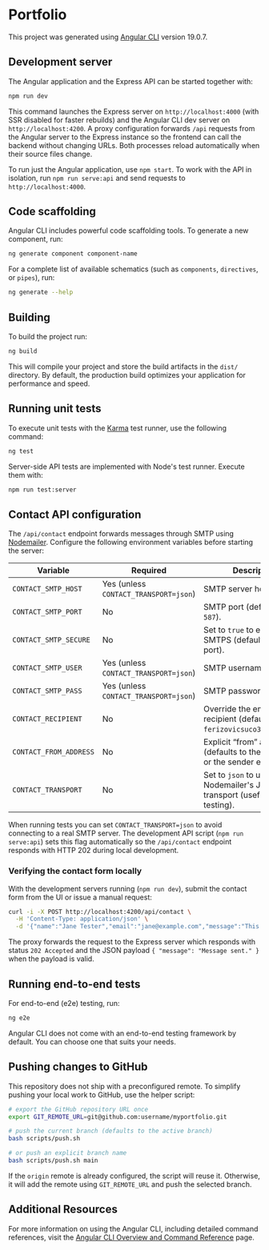 # Portfolio

This project was generated using [Angular CLI](https://github.com/angular/angular-cli) version 19.0.7.

## Development server

The Angular application and the Express API can be started together with:

```bash
npm run dev
```

This command launches the Express server on `http://localhost:4000` (with SSR disabled for faster rebuilds) and the Angular CLI dev server on `http://localhost:4200`. A proxy configuration forwards `/api` requests from the Angular server to the Express instance so the frontend can call the backend without changing URLs. Both processes reload automatically when their source files change.

To run just the Angular application, use `npm start`. To work with the API in isolation, run `npm run serve:api` and send requests to `http://localhost:4000`.

## Code scaffolding

Angular CLI includes powerful code scaffolding tools. To generate a new component, run:

```bash
ng generate component component-name
```

For a complete list of available schematics (such as `components`, `directives`, or `pipes`), run:

```bash
ng generate --help
```

## Building

To build the project run:

```bash
ng build
```

This will compile your project and store the build artifacts in the `dist/` directory. By default, the production build optimizes your application for performance and speed.

## Running unit tests

To execute unit tests with the [Karma](https://karma-runner.github.io) test runner, use the following command:

```bash
ng test
```

Server-side API tests are implemented with Node's test runner. Execute them with:

```bash
npm run test:server
```

## Contact API configuration

The `/api/contact` endpoint forwards messages through SMTP using [Nodemailer](https://nodemailer.com/). Configure the following environment variables before starting the server:

| Variable | Required | Description |
| --- | --- | --- |
| `CONTACT_SMTP_HOST` | Yes (unless `CONTACT_TRANSPORT=json`) | SMTP server host name. |
| `CONTACT_SMTP_PORT` | No | SMTP port (defaults to `587`). |
| `CONTACT_SMTP_SECURE` | No | Set to `true` to enforce SMTPS (defaults based on port). |
| `CONTACT_SMTP_USER` | Yes (unless `CONTACT_TRANSPORT=json`) | SMTP username. |
| `CONTACT_SMTP_PASS` | Yes (unless `CONTACT_TRANSPORT=json`) | SMTP password. |
| `CONTACT_RECIPIENT` | No | Override the email recipient (defaults to `ferizovicsuco3@gmail.com`). |
| `CONTACT_FROM_ADDRESS` | No | Explicit “from” address (defaults to the SMTP user or the sender email). |
| `CONTACT_TRANSPORT` | No | Set to `json` to use Nodemailer's JSON transport (useful for local testing). |

When running tests you can set `CONTACT_TRANSPORT=json` to avoid connecting to a real SMTP server. The development API script (`npm run serve:api`) sets this flag automatically so the `/api/contact` endpoint responds with HTTP 202 during local development.

### Verifying the contact form locally

With the development servers running (`npm run dev`), submit the contact form from the UI or issue a manual request:

```bash
curl -i -X POST http://localhost:4200/api/contact \
  -H 'Content-Type: application/json' \
  -d '{"name":"Jane Tester","email":"jane@example.com","message":"This is a message long enough to be accepted."}'
```

The proxy forwards the request to the Express server which responds with status `202 Accepted` and the JSON payload `{ "message": "Message sent." }` when the payload is valid.

## Running end-to-end tests

For end-to-end (e2e) testing, run:

```bash
ng e2e
```

Angular CLI does not come with an end-to-end testing framework by default. You can choose one that suits your needs.

## Pushing changes to GitHub

This repository does not ship with a preconfigured remote. To simplify pushing your local work to GitHub, use the helper script:

```bash
# export the GitHub repository URL once
export GIT_REMOTE_URL=git@github.com:username/myportfolio.git

# push the current branch (defaults to the active branch)
bash scripts/push.sh

# or push an explicit branch name
bash scripts/push.sh main
```

If the `origin` remote is already configured, the script will reuse it. Otherwise, it will add the remote using `GIT_REMOTE_URL` and push the selected branch.

## Additional Resources

For more information on using the Angular CLI, including detailed command references, visit the [Angular CLI Overview and Command Reference](https://angular.dev/tools/cli) page.
